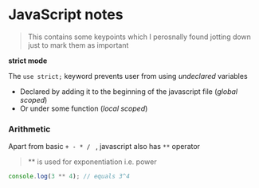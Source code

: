 # JavaScript notes 

>This contains some keypoints which I perosnally found  jotting down just to mark them as important

**strict mode**

The `use strict;` keyword prevents user from using _undeclared_ variables <br>

 - Declared by adding it to the beginning of the javascript file (*global scoped*)
 - Or under some function (_local scoped_)

### Arithmetic

  Apart from basic `+ - * / ` ,
  javascript also has ` ** ` operator 
  > ** is used for exponentiation i.e. power

```js
console.log(3 ** 4); // equals 3^4
```
  
